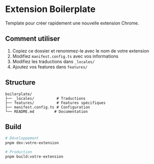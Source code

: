 # Extension Boilerplate

Template pour créer rapidement une nouvelle extension Chrome.

## Comment utiliser

1. Copiez ce dossier et renommez-le avec le nom de votre extension
2. Modifiez `manifest.config.ts` avec vos informations
3. Modifiez les traductions dans `_locales/`
4. Ajoutez vos features dans `features/`

## Structure

```
boilerplate/
├── _locales/          # Traductions
├── features/          # Features spécifiques
├── manifest.config.ts # Configuration
└── README.md         # Documentation
```

## Build

```bash
# Développement
pnpm dev:votre-extension

# Production
pnpm build:votre-extension
```
